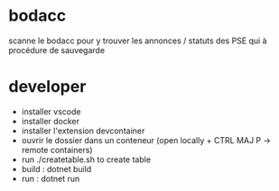 # bodacc
scanne le bodacc pour y trouver les annonces / statuts des PSE qui à procédure de sauvegarde

# developer
- installer vscode
- installer docker
- installer l'extension devcontainer
- ouvrir le dossier dans un conteneur (open locally + CTRL MAJ P -> remote containers)
- run ./createtable.sh to create table
- build : dotnet build
- run   : dotnet run
